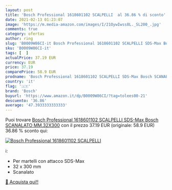```yaml
---
layout: post
title: 'Bosch Professional 1618601102 SCALPELLI  al 36.86 % di sconto'
date: 2021-02-13 01:23:07
image: 'https://m.media-amazon.com/images/I/21OywIwss8L._SL200_.jpg'
comments: true
category: ofertas
author: ring
slug: 'B0009W86CI-it Bosch Professional 1618601102 SCALPELLI SDS-Max Bosch...'
sku: 'B0009W86CI-it'
tags: [  ]
actualPrice: 37.19 EUR
currency: EUR
price: 37.19
comparePrice: 58.9 EUR
prodname: 'Bosch Professional 1618601102 SCALPELLI SDS-Max Bosch SCANALATO MM.32X300'
country: 'it'
flag: '🇮🇹'
brand: 'Bosch'
buyurl: 'https://www.amazon.it/dp/B0009W86CI/?tag=tolees00-21'
descuento: '36.86'
average: '47.3933333333333'
---
```


Puoi trovare [Bosch Professional 1618601102 SCALPELLI SDS-Max Bosch SCANALATO MM.32X300](https://www.amazon.it/dp/B0009W86CI/?tag=tolees00-21) con il prezzo 37.19 EUR (originale: 58.9 EUR) 36.86 % sconto qui:

[![Bosch Professional 1618601102 SCALPELLI ](https://m.media-amazon.com/images/I/21OywIwss8L._SL200_.jpg)](https://www.amazon.it/dp/B0009W86CI/?tag=tolees00-21)

ℹ️:

- Per martelli con attacco SDS-Max
- 32 x 300 mm
- Scanalato

[🛒 Acquista qui!!](https://www.amazon.it/dp/B0009W86CI/?tag=tolees00-21)

